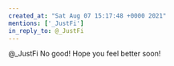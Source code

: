 ```yaml
---
created_at: "Sat Aug 07 15:17:48 +0000 2021"
mentions: ['_JustFi']
in_reply_to: @_JustFi
---
```


@_JustFi No good! Hope you feel better soon!